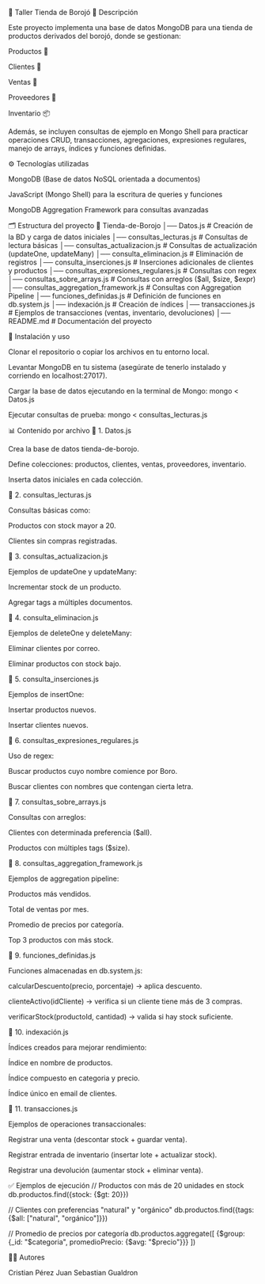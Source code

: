 🍃 Taller Tienda de Borojó
📌 Descripción

Este proyecto implementa una base de datos MongoDB para una tienda de productos derivados del borojó, donde se gestionan:

Productos 🍎

Clientes 👥

Ventas 🛒

Proveedores 🚚

Inventario 📦

Además, se incluyen consultas de ejemplo en Mongo Shell para practicar operaciones CRUD, transacciones, agregaciones, expresiones regulares, manejo de arrays, índices y funciones definidas.

⚙️ Tecnologías utilizadas

MongoDB (Base de datos NoSQL orientada a documentos)

JavaScript (Mongo Shell) para la escritura de queries y funciones

MongoDB Aggregation Framework para consultas avanzadas

🗂 Estructura del proyecto
📂 Tienda-de-Borojo
│── Datos.js                        # Creación de la BD y carga de datos iniciales
│── consultas_lecturas.js            # Consultas de lectura básicas
│── consultas_actualizacion.js       # Consultas de actualización (updateOne, updateMany)
│── consulta_eliminacion.js          # Eliminación de registros
│── consulta_inserciones.js          # Inserciones adicionales de clientes y productos
│── consultas_expresiones_regulares.js # Consultas con regex
│── consultas_sobre_arrays.js        # Consultas con arreglos ($all, $size, $expr)
│── consultas_aggregation_framework.js # Consultas con Aggregation Pipeline
│── funciones_definidas.js           # Definición de funciones en db.system.js
│── indexación.js                    # Creación de índices
│── transacciones.js                 # Ejemplos de transacciones (ventas, inventario, devoluciones)
│── README.md                        # Documentación del proyecto

🚀 Instalación y uso

Clonar el repositorio o copiar los archivos en tu entorno local.

Levantar MongoDB en tu sistema (asegúrate de tenerlo instalado y corriendo en localhost:27017).

Cargar la base de datos ejecutando en la terminal de Mongo:
mongo < Datos.js

Ejecutar consultas de prueba:
mongo < consultas_lecturas.js

📊 Contenido por archivo
📌 1. Datos.js

Crea la base de datos tienda-de-borojo.

Define colecciones: productos, clientes, ventas, proveedores, inventario.

Inserta datos iniciales en cada colección.

📌 2. consultas_lecturas.js

Consultas básicas como:

Productos con stock mayor a 20.

Clientes sin compras registradas.

📌 3. consultas_actualizacion.js

Ejemplos de updateOne y updateMany:

Incrementar stock de un producto.

Agregar tags a múltiples documentos.

📌 4. consulta_eliminacion.js

Ejemplos de deleteOne y deleteMany:

Eliminar clientes por correo.

Eliminar productos con stock bajo.

📌 5. consulta_inserciones.js

Ejemplos de insertOne:

Insertar productos nuevos.

Insertar clientes nuevos.

📌 6. consultas_expresiones_regulares.js

Uso de regex:

Buscar productos cuyo nombre comience por Boro.

Buscar clientes con nombres que contengan cierta letra.

📌 7. consultas_sobre_arrays.js

Consultas con arreglos:

Clientes con determinada preferencia ($all).

Productos con múltiples tags ($size).

📌 8. consultas_aggregation_framework.js

Ejemplos de aggregation pipeline:

Productos más vendidos.

Total de ventas por mes.

Promedio de precios por categoría.

Top 3 productos con más stock.

📌 9. funciones_definidas.js

Funciones almacenadas en db.system.js:

calcularDescuento(precio, porcentaje) → aplica descuento.

clienteActivo(idCliente) → verifica si un cliente tiene más de 3 compras.

verificarStock(productoId, cantidad) → valida si hay stock suficiente.

📌 10. indexación.js

Índices creados para mejorar rendimiento:

Índice en nombre de productos.

Índice compuesto en categoria y precio.

Índice único en email de clientes.

📌 11. transacciones.js

Ejemplos de operaciones transaccionales:

Registrar una venta (descontar stock + guardar venta).

Registrar entrada de inventario (insertar lote + actualizar stock).

Registrar una devolución (aumentar stock + eliminar venta).

✅ Ejemplos de ejecución
// Productos con más de 20 unidades en stock
db.productos.find({stock: {$gt: 20}})

// Clientes con preferencias "natural" y "orgánico"
db.productos.find({tags: {$all: ["natural", "orgánico"]}})

// Promedio de precios por categoría
db.productos.aggregate([
  {$group: {_id: "$categoria", promedioPrecio: {$avg: "$precio"}}}
])

👨‍💻 Autores

Cristian Pérez
Juan Sebastian Gualdron
